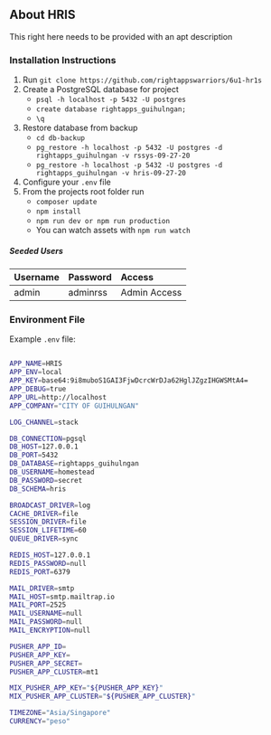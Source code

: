 ## About HRIS

This right here needs to be provided with an apt description

### Installation Instructions
1. Run `git clone https://github.com/rightappswarriors/6u1-hr1s`
2. Create a PostgreSQL database for project
	* ```psql -h localhost -p 5432 -U postgres```
	* ```create database rightapps_guihulngan;```
	* ```\q```
3. Restore database from backup
	* ```cd db-backup```
	* ```pg_restore -h localhost -p 5432 -U postgres -d rightapps_guihulngan -v rssys-09-27-20```
	* ```pg_restore -h localhost -p 5432 -U postgres -d rightapps_guihulngan -v hris-09-27-20```
4. Configure your `.env` file
5. From the projects root folder run
	* ```composer update```
	* ```npm install```
	* ```npm run dev or npm run production```
	* You can watch assets with `npm run watch`

##### Seeded Users

|Username|Password|Access|
|:------------|:------------|:------------|
|admin|adminrss|Admin Access|


### Environment File
Example `.env` file:

```bash

APP_NAME=HRIS
APP_ENV=local
APP_KEY=base64:9i8muboS1GAI3FjwDcrcWrDJa62HglJZgzIHGWSMtA4=
APP_DEBUG=true
APP_URL=http://localhost
APP_COMPANY="CITY OF GUIHULNGAN"

LOG_CHANNEL=stack

DB_CONNECTION=pgsql
DB_HOST=127.0.0.1
DB_PORT=5432
DB_DATABASE=rightapps_guihulngan
DB_USERNAME=homestead
DB_PASSWORD=secret
DB_SCHEMA=hris

BROADCAST_DRIVER=log
CACHE_DRIVER=file
SESSION_DRIVER=file
SESSION_LIFETIME=60
QUEUE_DRIVER=sync

REDIS_HOST=127.0.0.1
REDIS_PASSWORD=null
REDIS_PORT=6379

MAIL_DRIVER=smtp
MAIL_HOST=smtp.mailtrap.io
MAIL_PORT=2525
MAIL_USERNAME=null
MAIL_PASSWORD=null
MAIL_ENCRYPTION=null

PUSHER_APP_ID=
PUSHER_APP_KEY=
PUSHER_APP_SECRET=
PUSHER_APP_CLUSTER=mt1

MIX_PUSHER_APP_KEY="${PUSHER_APP_KEY}"
MIX_PUSHER_APP_CLUSTER="${PUSHER_APP_CLUSTER}"

TIMEZONE="Asia/Singapore"
CURRENCY="peso"

```